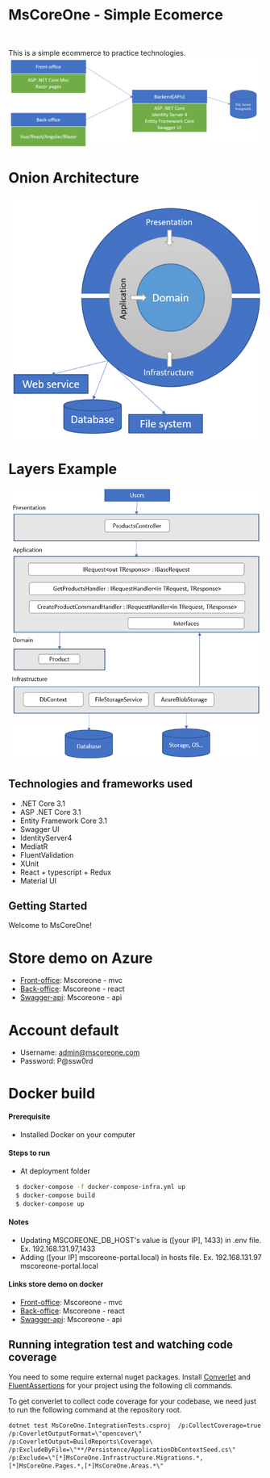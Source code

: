 
 # MsCoreOne - Simple Ecomerce

<br/>

This is a simple ecommerce to practice technologies.
![alt text](/docs/imgs/mscoreone_architecture.png)

# Onion Architecture
![alt text](/docs/imgs/onion_architecture.png)

# Layers Example
![alt text](/docs/imgs/layers_example.png)

## Technologies and frameworks used
* .NET Core 3.1
* ASP .NET Core 3.1
* Entity Framework Core 3.1
* Swagger UI
* IdentityServer4
* MediatR
* FluentValidation
* XUnit
* React + typescript + Redux
* Material UI


## Getting Started

Welcome to MsCoreOne!


# Store demo on Azure
 - [Front-office](https://mscoreonemvc.azurewebsites.net/): Mscoreone - mvc
 - [Back-office](https://mscoreone.z23.web.core.windows.net/): Mscoreone - react
 - [Swagger-api](https://mscoreone.azurewebsites.net/): Mscoreone - api


# Account default
 - Username: admin@mscoreone.com
 - Password: P@ssw0rd


# Docker build

#### Prerequisite

 - Installed Docker on your computer

#### Steps to run

- At deployment folder

```sh
  $ docker-compose -f docker-compose-infra.yml up
  $ docker-compose build
  $ docker-compose up
```

#### Notes

- Updating MSCOREONE_DB_HOST's value is ([your IP], 1433) in .env file. Ex. 192.168.131.97,1433
- Adding ([your IP] mscoreone-portal.local) in hosts file. Ex. 192.168.131.97 mscoreone-portal.local

#### Links store demo on docker

 - [Front-office](http://mscoreone-portal.local:5003/): Mscoreone - mvc
 - [Back-office](http://mscoreone-portal.local:3000/): Mscoreone - react
 - [Swagger-api](http://mscoreone-portal.local:5001/): Mscoreone - api

## Running integration test and watching code coverage

You need to some require external nuget packages. Install [Converlet](https://www.nuget.org/packages/coverlet.msbuild/) and [FluentAssertions](https://www.nuget.org/packages/FluentAssertions/) for your project using the following cli commands.

To get converlet to collect code coverage for your codebase, we need just to run the following command at the repository root.

```
dotnet test MsCoreOne.IntegrationTests.csproj  /p:CollectCoverage=true /p:CoverletOutputFormat=\"opencover\" /p:CoverletOutput=BuildReports\Coverage\ /p:ExcludeByFile=\"**/Persistence/ApplicationDbContextSeed.cs\" /p:Exclude=\"[*]MsCoreOne.Infrastructure.Migrations.*,[*]MsCoreOne.Pages.*,[*]MsCoreOne.Areas.*\"

```
